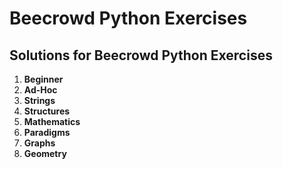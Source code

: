 # Beecrowd Python Exercises
## Solutions for Beecrowd Python Exercises

1. **Beginner**
2. **Ad-Hoc**
3. **Strings**
4. **Structures**
5. **Mathematics**
6. **Paradigms**
7. **Graphs**
8. **Geometry**

